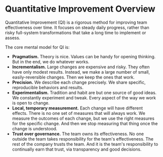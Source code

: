 # Quantitative Improvement Overview

Quantitative Improvement (QI) is a rigorous method for improving team effectiveness over time. It focuses on steady daily progress, rather than risky full-system transformations that take a long time to implement or assess.

The core mental model for QI is:

* **Pragmatism.** Theory is nice. Values can be handy for opening thinking. But in the end, we do whatever works.
* **Incrementalism.** Large changes are expensive and risky. They often have only modest results. Instead, we make a large number of small, easily-reversible changes. Then we keep the ones that work.
* **Precision.** We describe each change precisely. We share specific, reproducible behaviors and results.
* **Experimentalism.** Tradition and habit are but one source of good ideas. We constantly experiment and tweak. Every aspect of the way we work is open to change.
* **Local, temporary measurement.** Each change will have different effects. There is no one set of measures that will always work. We measure the outcomes of each change, but we use the right measures for the specific change. And then we stop measuring that thing once the change is understood.
* **Trust over governance.** The team owns its effectiveness. No one outside the team takes responsibility for the team's effectiveness. The rest of the company trusts the team. And it is the team's responsibility to continually earn that trust, via transparency and good decisions.

